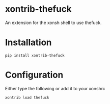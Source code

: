 # xontrib-thefuck
An extension for the xonsh shell to use thefuck.

# Installation

```
pip install xontrib-thefuck
```

# Configuration
Either type the following or add it to your xonshrc
```
xontrib load thefuck
```
